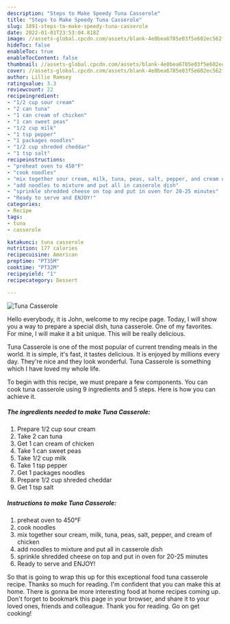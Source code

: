 ```yaml
---
description: "Steps to Make Speedy Tuna Casserole"
title: "Steps to Make Speedy Tuna Casserole"
slug: 1891-steps-to-make-speedy-tuna-casserole
date: 2022-01-01T23:53:04.818Z
image: //assets-global.cpcdn.com/assets/blank-4e0bea6785e03f5e602ec562f230caae08da540cada707380b4fe1bbebba43da.png
hideToc: false
enableToc: true
enableTocContent: false
thumbnail: //assets-global.cpcdn.com/assets/blank-4e0bea6785e03f5e602ec562f230caae08da540cada707380b4fe1bbebba43da.png
cover: //assets-global.cpcdn.com/assets/blank-4e0bea6785e03f5e602ec562f230caae08da540cada707380b4fe1bbebba43da.png
author: Lillie Ramsey
ratingvalue: 3.3
reviewcount: 22
recipeingredient:
- "1/2 cup sour cream"
- "2 can tuna"
- "1 can cream of chicken"
- "1 can sweet peas"
- "1/2 cup milk"
- "1 tsp pepper"
- "1 packages noodles"
- "1/2 cup shreded cheddar"
- "1 tsp salt"
recipeinstructions:
- "preheat oven to 450°F"
- "cook noodles"
- "mix together sour cream, milk, tuna, peas, salt, pepper, and cream of chicken"
- "add noodles to mixture and put all in casserole dish"
- "sprinkle shredded cheese on top and put in oven for 20-25 minutes"
- "Ready to serve and ENJOY!"
categories:
- Recipe
tags:
- tuna
- casserole

katakunci: tuna casserole 
nutrition: 177 calories
recipecuisine: American
preptime: "PT35M"
cooktime: "PT32M"
recipeyield: "1"
recipecategory: Dessert

---
```



![Tuna Casserole](//assets-global.cpcdn.com/assets/blank-4e0bea6785e03f5e602ec562f230caae08da540cada707380b4fe1bbebba43da.png)

Hello everybody, it is John, welcome to my recipe page. Today, I will show you a way to prepare a special dish, tuna casserole. One of my favorites. For mine, I will make it a bit unique. This will be really delicious.

Tuna Casserole is one of the most popular of current trending meals in the world. It is simple, it's fast, it tastes delicious. It is enjoyed by millions every day. They're nice and they look wonderful. Tuna Casserole is something which I have loved my whole life.




To begin with this recipe, we must prepare a few components. You can cook tuna casserole using 9 ingredients and 5 steps. Here is how you can achieve it.

<!--inarticleads1-->

##### The ingredients needed to make Tuna Casserole:

1. Prepare 1/2 cup sour cream
1. Take 2 can tuna
1. Get 1 can cream of chicken
1. Take 1 can sweet peas
1. Take 1/2 cup milk
1. Take 1 tsp pepper
1. Get 1 packages noodles
1. Prepare 1/2 cup shreded cheddar
1. Get 1 tsp salt




<!--inarticleads2-->

##### Instructions to make Tuna Casserole:

1. preheat oven to 450°F
1. cook noodles
1. mix together sour cream, milk, tuna, peas, salt, pepper, and cream of chicken
1. add noodles to mixture and put all in casserole dish
1. sprinkle shredded cheese on top and put in oven for 20-25 minutes
1. Ready to serve and ENJOY!



So that is going to wrap this up for this exceptional food tuna casserole recipe. Thanks so much for reading. I'm confident that you can make this at home. There is gonna be more interesting food at home recipes coming up. Don't forget to bookmark this page in your browser, and share it to your loved ones, friends and colleague. Thank you for reading. Go on get cooking!
